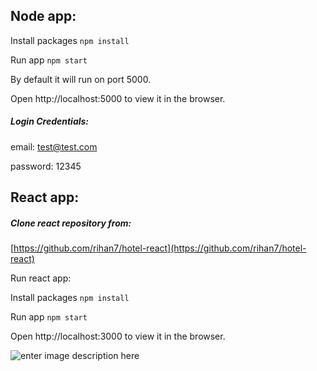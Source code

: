 ## Node app:
Install packages `npm install`

Run app `npm start`

By default it will run on port 5000.

Open http://localhost:5000 to view it in the browser.

##### Login Credentials:
email: test@test.com

password: 12345

## React app:
##### Clone react repository from:
[https://github.com/rihan7/hotel-react](https://github.com/rihan7/hotel-react)

Run react app:

Install packages `npm install`

Run app `npm start`

Open http://localhost:3000 to view it in the browser.

![enter image description here](https://lh3.googleusercontent.com/y5FSTDT_beard_kgvNK7VfBxL-bbzrwfNBRJ3NsWgar5eax2tSq1DiaAVg17uIGb0cu2dZ2LFaV9bGcvp-fju5PVLL7fsbKZXMs7A8I5Z-VidIAes3qAJeuMk1XUXLQpdPJpc7ipVGG8oCQ6Tw3p1M9ItpXaBJqa5sI7lI4zeiaSucVn7UzRsP6qXj2nuN0cTwgUcRyWSMUnBD_fYwm_SiF6hfwXWrq9B_xurxveB_jRr1M_b5MheURU--P59e8hpJzvkVKkZih8fr7iZD2Bhr0DxHQXy3RI1K_Ga3bAyf7IM1NOPa_a0mhin9mtIUIx3zjGlTm8tAf2d-Dh5JV5zZ9dga_qNq4SwfkYwNnMy7yZOrY7WKoVSuN2Lb65fi29pyd3MwWJZaAZgS1QFadBlnVLLJAsqtnsp6QVQAM1fujnfJfWQ44DMw3w1pzg_rAyqCz68h8Po1U5MjY-Xj1nHxC-1nl8aCTC6FIg4wVarPawRwfR7siok3oQfhiM-_lJi4cmE20rAFdiSYOo12h7raJ5_ahAzs7KFIdRlpD54qtW0dRjSUWzdDZax6pHcooLyzarMzngWSJYaX_eCdvCaXT-6D-ryrz5VZO7qdOq8C3PSN1nT3ES3AA2y2JNX5L0WpSQM1Hf8iO4Zvzep594Y61XiZuJmXVGeXczEGwfS2elRszocQrnC2hODGlB=w1920-h853-no?authuser=0)
